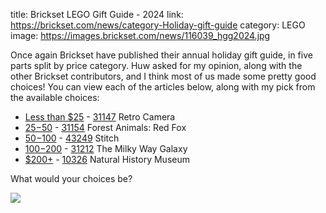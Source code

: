 title: Brickset LEGO Gift Guide - 2024
link: https://brickset.com/news/category-Holiday-gift-guide
category: LEGO
image: https://images.brickset.com/news/116039_hgg2024.jpg

Once again Brickset have published their annual holiday gift guide, in five parts split by price category. Huw asked for my opinion, along with the other Brickset contributors, and I think most of us made some pretty good choices! You can view each of the articles below, along with my pick from the available choices:

* [Less than $25](https://brickset.com/article/116043/holiday-gift-guide-under-25) - [31147](https://brickset.com/sets/31147-1) Retro Camera
* [$25-$50](https://brickset.com/article/116042/holiday-gift-guide-25-50) - [31154](https://brickset.com/sets/31154-1) Forest Animals: Red Fox
* [$50-$100](https://brickset.com/article/116041/holiday-gift-guide-50-100) - [43249](https://brickset.com/sets/43249-1) Stitch
* [$100-$200](https://brickset.com/article/116040/holiday-gift-guide-100-200) - [31212](https://brickset.com/sets/31212-1) The Milky Way Galaxy
* [$200+](https://brickset.com/article/116039/holiday-gift-guide-over-200) - [10326](https://brickset.com/sets/10326-1/) Natural History Museum

What would your choices be?

![](https://images.brickset.com/news/116039_hgg2024.jpg)
